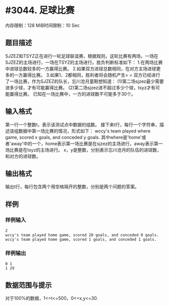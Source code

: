 # #3044. 足球比赛

内存限制：128 MiB时间限制：10 Sec

## 题目描述

SJZEZ和TSYZ正在进行一轮足球联谊赛，根据规则，这轮比赛有两场，一场在SJZEZ的主场进行，一场在TSYZ的主场进行。胜负判断标准如下：
1.在两场比赛中进球总数较多的一方赢得比赛。
2.如果双方进球总数相同，在对方主场进球更多的一方赢得比赛。
3.如果1、2都相同，胜利者将会随机产生= =
双方已经进行了一场比赛，作为SJZEZ的队长，忘川沧月童鞋想知道：
(1)第二场sjzez最少需要进多少球，才有可能赢得比赛。
(2)第二场sjzez进不超过多少个球，tsyz才有可能赢得比赛。
已知在一场比赛中，一方的进球数不可能多于30个。

## 输入格式

第一行一个整数t，表示该测试点中数据的组数。
接下来t行，每行一个字符串，描述该组数据中第一场比赛的情况，形式如下：
wccy's team played where game, scored x goals, and conceded y goals.
其中where是'home'或者'away'中的一个，home表示第一场比赛是在sjzez的主场进行，away表示第一场比赛是在tsyz的主场进行。
x，y是整数，分别表示忘川沧月的队伍的进球数，和对方的进球数。

## 输出格式

输出t行，每行包含两个用空格隔开的整数，分别是两个问题的答案。

## 样例

### 样例输入

    
    2
    wccy's team played home game, scored 28 goals, and conceded 0 goals.
    wccy's team played home game, scored 1 goals, and conceded 1 goals.
    
    

### 样例输出

    
    
    0 1
    1 29
    
    
    

## 数据范围与提示

对于100%的数据，1<=t<=500，0<=x,y<=30.
